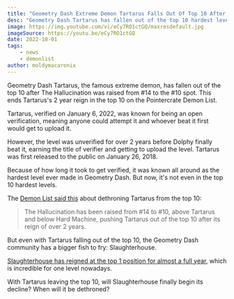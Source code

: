 ```yaml
---
title: "Geometry Dash Extreme Demon Tartarus Falls Out Of Top 10 After 2 Years On Demon List"
desc: "Geometry Dash Tartarus has fallen out of the top 10 hardest levels ever made on the Pointercrate Demon List."
image: https://img.youtube.com/vi/eCy7RO1ctGQ/maxresdefault.jpg
imageSource: https://youtu.be/eCy7RO1ctGQ
date: 2022-10-01
tags:
    - news
    - demonlist
author: moldymacaronix
---
```


Geometry Dash Tartarus, the famous extreme demon, has fallen out of the top 10 after The Hallucination was raised from #14 to the #10 spot. This ends Tartarus's 2 year reign in the top 10 on the Pointercrate Demon List.

Tartarus, verified on January 6, 2022, was known for being an open verification, meaning anyone could attempt it and whoever beat it first would get to upload it.

However, the level was unverified for over 2 years before Dolphy finally beat it, earning the title of verifier and getting to upload the level. Tartarus was first released to the public on January 26, 2018.

Because of how long it took to get verified, it was known all around as the hardest level ever made in Geometry Dash. But now, it's not even in the top 10 hardest levels.

The [Demon List said this](https://twitter.com/demonlistgd/status/1576369348091838465) about dethroning Tartarus from the top 10:

> The Hallucination has been raised from #14 to #10, above Tartarus and below Hard Machine, pushing Tartarus out of the top 10 after its reign of over 2 years.

But even with Tartarus falling out of the top 10, the Geometry Dash community has a bigger fish to fry: Slaughterhouse.

[Slaughterhouse has reigned at the top 1 position for almost a full year](/posts/geometry-dash-slaughterhouse-top-1/), which is incredible for one level nowadays.

With Tartarus leaving the top 10, will Slaughterhouse finally begin its decline? When will it be dethroned?
